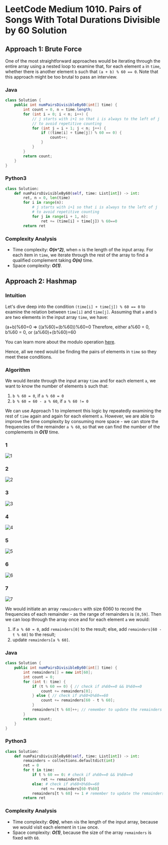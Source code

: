 # LeetCode Medium 1010. Pairs of Songs With Total Durations Divisible by 60 Solution
## Approach 1: Brute Force
One of the most straightforward approaches would be iterating through the entire array using a nested loop to examine that, for each element `a` in `time`, whether there is another element `b` such that `(a + b) % 60 == 0`. Note that this approach might be too brutal to pass an interview.

### Java
```java
class Solution {
    public int numPairsDivisibleBy60(int[] time) {
        int count = 0, n = time.length;
        for (int i = 0; i < n; i++) {
            // j starts with i+1 so that i is always to the left of j
            // to avoid repetitive counting
            for (int j = i + 1; j < n; j++) {
                if ((time[i] + time[j]) % 60 == 0) {
                    count++;
                }
            }
        }
        return count;
    }
}
```

### Python3
```python
class Solution:
    def numPairsDivisibleBy60(self, time: List[int]) -> int:
        ret, n = 0, len(time)
        for i in range(n):
            # j starts with i+1 so that i is always to the left of j
            # to avoid repetitive counting
            for j in range(i + 1, n):
                ret += (time[i] + time[j]) % 60==0
        return ret
```

### Complexity Analysis

* Time complexity: ***O(n^2)***, when `n` is the length of the input array. For each item in `time`, we iterate through the rest of the array to find a qualified complement taking ***O(n)*** time.
* Space complexity: ***O(1)***.

## Approach 2: Hashmap
### Intuition

Let's dive deep into the condition `(time[i] + time[j]) % 60 == 0` to examine the relation between `time[i]` and `time[j]`. Assuming that `a` and `b` are two elements in the input array `time`, we have:

(a+b)%60=0 => ((a%60)+(b%60))%60=0
Therefore, either a%60 = 0, b%60 = 0, or (a%60)+(b%60)=60

You can learn more about the modulo operation [here](https://en.wikipedia.org/wiki/Modulo_operation#Properties_(identities)).

Hence, all we need would be finding the pairs of elements in `time` so they meet these conditions.

### Algorithm

We would iterate through the input array `time` and for each element `a`, we want to know the number of elements `b` such that:

1. `b % 60 = 0`, if `a % 60 = 0`
2. `b % 60 = 60 - a % 60`, if `a % 60 != 0`

We can use Approach 1 to implement this logic by repeatedly examining the rest of `time` again and again for each element `a`. However, we are able to improve the time complexity by consuming more space - we can store the frequencies of the remainder `a % 60`, so that we can find the number of the complements in ***O(1)*** time.

### 1
![1](images/1.png)

### 2
![2](images/2.png)

### 3
![3](images/3.png)

### 4
![4](images/4.png)

### 5
![5](images/5.png)

### 6
![6](images/6.png)

### 7
![7](images/7.png)

We would initiate an array `remainders` with size 6060 to record the frequencies of each remainder - as the range of remainders is `[0,59]`. Then we can loop through the array once and for each element `a` we would:

1. if `a % 60 = 0`, add `remainders[0]` to the result; else, add `remainders[60 - t % 60]` to the result;
2. update `remainders[a % 60]`.

### Java
```java
class Solution {
    public int numPairsDivisibleBy60(int[] time) {
        int remainders[] = new int[60];
        int count = 0;
        for (int t: time) {
            if (t % 60 == 0) { // check if a%60==0 && b%60==0
                count += remainders[0];
            } else { // check if a%60+b%60==60
                count += remainders[60 - t % 60];
            }
            remainders[t % 60]++; // remember to update the remainders
        }
        return count;
    }
}
```

### Python3
```python
class Solution:
    def numPairsDivisibleBy60(self, time: List[int]) -> int:
        remainders = collections.defaultdict(int)
        ret = 0
        for t in time:
            if t % 60 == 0: # check if a%60==0 && b%60==0
                ret += remainders[0]
            else: # check if a%60+b%60==60
                ret += remainders[60-t%60]
            remainders[t % 60] += 1 # remember to update the remainders
        return ret
```

### Complexity Analysis

* Time complexity: ***O(n)***, when `n`is the length of the input array, because we would visit each element in `time` once.
* Space complexity: ***O(1)***, because the size of the array `remainders` is fixed with `60`.